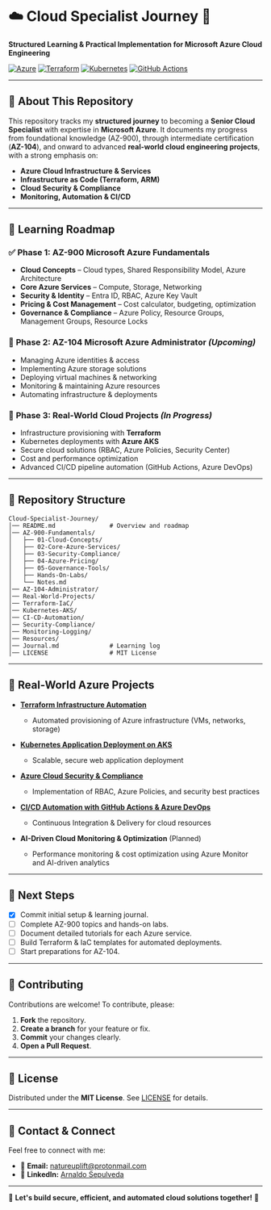 # ☁️ **Cloud Specialist Journey** 🚀

**Structured Learning & Practical Implementation for Microsoft Azure Cloud Engineering**

[![Azure](https://img.shields.io/badge/Azure-0078D4?style=flat-square&logo=microsoftazure&logoColor=white)](https://azure.microsoft.com/)
[![Terraform](https://img.shields.io/badge/Terraform-7B42BC?style=flat-square&logo=terraform&logoColor=white)](https://terraform.io)
[![Kubernetes](https://img.shields.io/badge/Kubernetes-326CE5?style=flat-square&logo=kubernetes&logoColor=white)](https://kubernetes.io/)
[![GitHub Actions](https://img.shields.io/badge/GitHub%20Actions-2088FF?style=flat-square&logo=githubactions&logoColor=white)](https://github.com/features/actions)

---

## 📌 About This Repository

This repository tracks my **structured journey** to becoming a **Senior Cloud Specialist** with expertise in **Microsoft Azure**. It documents my progress from foundational knowledge (AZ-900), through intermediate certification (**AZ-104**), and onward to advanced **real-world cloud engineering projects**, with a strong emphasis on:

- **Azure Cloud Infrastructure & Services**
- **Infrastructure as Code (Terraform, ARM)**
- **Cloud Security & Compliance**
- **Monitoring, Automation & CI/CD**

---

## 📖 Learning Roadmap

### ✅ **Phase 1: AZ-900 Microsoft Azure Fundamentals**

- **Cloud Concepts** – Cloud types, Shared Responsibility Model, Azure Architecture
- **Core Azure Services** – Compute, Storage, Networking
- **Security & Identity** – Entra ID, RBAC, Azure Key Vault
- **Pricing & Cost Management** – Cost calculator, budgeting, optimization
- **Governance & Compliance** – Azure Policy, Resource Groups, Management Groups, Resource Locks

### 🚧 **Phase 2: AZ-104 Microsoft Azure Administrator** *(Upcoming)*

- Managing Azure identities & access
- Implementing Azure storage solutions
- Deploying virtual machines & networking
- Monitoring & maintaining Azure resources
- Automating infrastructure & deployments

### 🚀 **Phase 3: Real-World Cloud Projects** *(In Progress)*

- Infrastructure provisioning with **Terraform**
- Kubernetes deployments with **Azure AKS**
- Secure cloud solutions (RBAC, Azure Policies, Security Center)
- Cost and performance optimization
- Advanced CI/CD pipeline automation (GitHub Actions, Azure DevOps)

---

## 📂 Repository Structure

```
Cloud-Specialist-Journey/
│── README.md               # Overview and roadmap
│── AZ-900-Fundamentals/
│   ├── 01-Cloud-Concepts/
│   ├── 02-Core-Azure-Services/
│   ├── 03-Security-Compliance/
│   ├── 04-Azure-Pricing/
│   ├── 05-Governance-Tools/
│   ├── Hands-On-Labs/
│   └── Notes.md
│── AZ-104-Administrator/
│── Real-World-Projects/
│── Terraform-IaC/
│── Kubernetes-AKS/
│── CI-CD-Automation/
│── Security-Compliance/
│── Monitoring-Logging/
│── Resources/
│── Journal.md              # Learning log
│── LICENSE                 # MIT License
```

---

## 🚀 Real-World Azure Projects

- [**Terraform Infrastructure Automation**](https://github.com/solutions-for-realvalue/Azure-Infrastructure-Automation)
  - Automated provisioning of Azure infrastructure (VMs, networks, storage)

- [**Kubernetes Application Deployment on AKS**](https://github.com/solutions-for-realvalue/AKS-Kubernetes-Deployment)
  - Scalable, secure web application deployment

- [**Azure Cloud Security & Compliance**](https://github.com/solutions-for-realvalue/Azure-Security-Compliance)
  - Implementation of RBAC, Azure Policies, and security best practices

- [**CI/CD Automation with GitHub Actions & Azure DevOps**](https://github.com/solutions-for-realvalue/Azure-Monitoring-CostManagement)
  - Continuous Integration & Delivery for cloud resources

- **AI-Driven Cloud Monitoring & Optimization** (Planned)
  - Performance monitoring & cost optimization using Azure Monitor and AI-driven analytics

---

## 📌 Next Steps
- [x] Commit initial setup & learning journal.
- [ ] Complete AZ-900 topics and hands-on labs.
- [ ] Document detailed tutorials for each Azure service.
- [ ] Build Terraform & IaC templates for automated deployments.
- [ ] Start preparations for AZ-104.

---

## 🤝 Contributing
Contributions are welcome! To contribute, please:

1. **Fork** the repository.
2. **Create a branch** for your feature or fix.
3. **Commit** your changes clearly.
4. **Open a Pull Request**.

---

## 📜 License
Distributed under the **MIT License**. See [LICENSE](LICENSE) for details.

---

## 📧 Contact & Connect
Feel free to connect with me:

- 📩 **Email:** [natureuplift@protonmail.com](mailto:natureuplift@protonmail.com)
- 🔗 **LinkedIn:** [Arnaldo Sepulveda](https://www.linkedin.com/in/arnaldo-sepulveda)

---

🌟 **Let's build secure, efficient, and automated cloud solutions together!** 🚀
